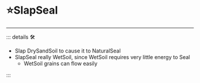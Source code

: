 # ⭐SlapSeal

---

<!-- =================================================== -->
<!-- =================================================== -->
<!-- =================================================== -->
<!-- =================================================== -->
<!-- =================================================== -->
::: details 🛠

- Slap DrySandSoil to cause it to NaturalSeal
- SlapSeal really WetSoil, since WetSoil requires very little energy to Seal
    - WetSoil grains can flow easily

:::
